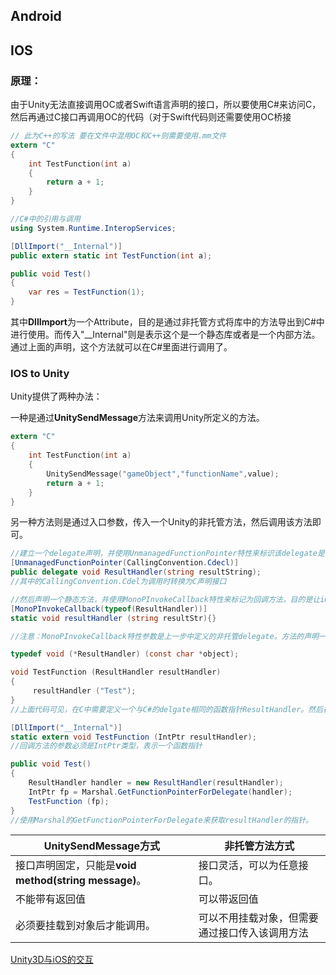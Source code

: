 ## Android







## IOS

### 原理：

由于Unity无法直接调用OC或者Swift语言声明的接口，所以要使用C#来访问C，然后再通过C接口再调用OC的代码（对于Swift代码则还需要使用OC桥接

```objective-c
// 此为C++的写法 要在文件中混用OC和C++则需要使用.mm文件
extern "C"
{
    int TestFunction(int a)
    {
        return a + 1;
    }
}
```

```C#
//C#中的引用与调用
using System.Runtime.InteropServices;

[DllImport("__Internal")]
public extern static int TestFunction(int a);

public void Test()
{
    var res = TestFunction(1);
}
```

其中**DllImport**为一个Attribute，目的是通过非托管方式将库中的方法导出到C#中进行使用。而传入"__Internal"则是表示这个是一个静态库或者是一个内部方法。通过上面的声明，这个方法就可以在C#里面进行调用了。



### IOS to Unity

Unity提供了两种办法：

一种是通过**UnitySendMessage**方法来调用Unity所定义的方法。

```objective-c
extern "C"
{
    int TestFunction(int a)
    {
        UnitySendMessage("gameObject","functionName",value);
        return a + 1;
    }
}
```



另一种方法则是通过入口参数，传入一个Unity的非托管方法，然后调用该方法即可。

```C#
//建立一个delegate声明，并使用UnmanagedFunctionPointer特性来标识该delegate是非托管方法
[UnmanagedFunctionPointer(CallingConvention.Cdecl)]
public delegate void ResultHandler(string resultString);
//其中的CallingConvention.Cdel为调用时转换为C声明接口

//然后声明一个静态方法，并使用MonoPInvokeCallback特性来标记为回调方法，目的是让iOS中调用该方法时可以转换为对应的托管方法
[MonoPInvokeCallback(typeof(ResultHandler))]
static void resultHandler (string resultStr){}

//注意：MonoPInvokeCallback特性参数是上一步中定义的非托管delegate。方法的声明一定要与delegate定义一致，并且必须为static进行修饰（iOS不支持非静态方法回调），否则会导致异常。
```

```objective-c
typedef void (*ResultHandler) (const char *object);

void TestFunction (ResultHandler resultHandler)
{
     resultHandler ("Test");
}
//上面代码可见，在C中需要定义一个与C#的delgate相同的函数指针ResultHandler。然后在方法中多了一个回调参数resultHandler。这样就能够把C#传入的方法进行调用了。
```

``` C#
[DllImport("__Internal")]
static extern void TestFunction (IntPtr resultHandler);
//回调方法的参数必须是IntPtr类型，表示一个函数指针

public void Test()
{
    ResultHandler handler = new ResultHandler(resultHandler);
    IntPtr fp = Marshal.GetFunctionPointerForDelegate(handler);
    TestFunction (fp);
}
//使用Marshal的GetFunctionPointerForDelegate来获取resultHandler的指针。
```



| UnitySendMessage方式                                  | 非托管方法方式                                 |
| ----------------------------------------------------- | ---------------------------------------------- |
| 接口声明固定，只能是**void method(string message)**。 | 接口灵活，可以为任意接口。                     |
| 不能带有返回值                                        | 可以带返回值                                   |
| 必须要挂载到对象后才能调用。                          | 可以不用挂载对象，但需要通过接口传入该调用方法 |

[Unity3D与iOS的交互](https://www.jianshu.com/p/1ab65bee6692)

